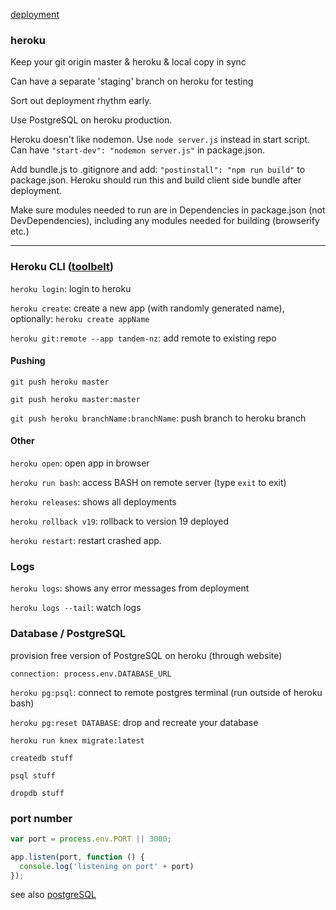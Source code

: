 [deployment](deployment.md)

### heroku

Keep your git origin master & heroku & local copy in sync

Can have a separate 'staging' branch on heroku for testing

Sort out deployment rhythm early.

Use PostgreSQL on heroku production.

Heroku doesn't like nodemon. Use `node server.js` instead in start script. Can have `"start-dev": "nodemon server.js"` in package.json.

Add bundle.js to .gitignore and add: `"postinstall": "npm run build"` to package.json. Heroku should run this and build client side bundle after deployment.

Make sure modules needed to run are in Dependencies in package.json (not DevDependencies), including any modules needed for building (browserify etc.)

---

### Heroku CLI ([toolbelt](https://toolbelt.heroku.com/))

`heroku login`: login to heroku

`heroku create`: create a new app (with randomly generated name), optionally: `heroku create appName`

`heroku git:remote --app tandem-nz`: add remote to existing repo

#### Pushing
`git push heroku master`

`git push heroku master:master`

`git push heroku branchName:branchName`: push branch to heroku branch

#### Other
`heroku open`: open app in browser

`heroku run bash`: access BASH on remote server (type `exit` to exit)

`heroku releases`: shows all deployments

`heroku rollback v19`: rollback to version 19 deployed

`heroku restart`: restart crashed app.

### Logs
`heroku logs`: shows any error messages from deployment

`heroku logs --tail`: watch logs


### Database / PostgreSQL
provision free version of PostgreSQL on heroku (through website)

`connection: process.env.DATABASE_URL`

`heroku pg:psql`: connect to remote postgres terminal (run outside of heroku bash)

`heroku pg:reset DATABASE`: drop and recreate your database

`heroku run knex migrate:latest`

`createdb stuff`

`psql stuff`

`dropdb stuff`

### port number
```javascript
var port = process.env.PORT || 3000;

app.listen(port, function () {
  console.log('listening on port' + port)
});
```

see also [postgreSQL](../databases/postgreSQL.md)
